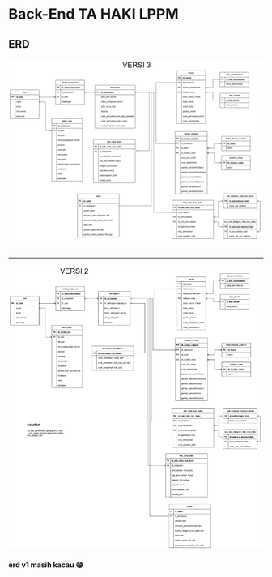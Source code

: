 # Back-End TA HAKI LPPM

## ERD

<img src='./img/ERD-LPPM-UNAND-v3.png'>
<br><br>
<hr>
<img src='./img/ERD-LPPM-UNAND-v2.png'>
<br>

#### erd v1 masih kacau 😁